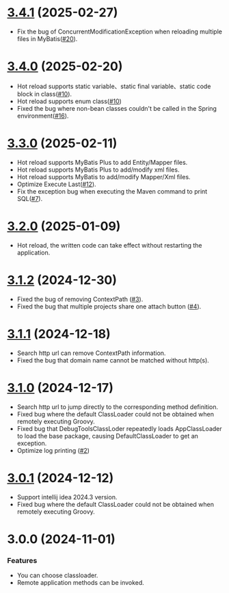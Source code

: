 # [3.4.1](https://github.com/future0923/debug-tools/compare/v3.4.0...v3.4.1) (2025-02-27)

- Fix the bug of ConcurrentModificationException when reloading multiple files in MyBatis([#20](https://github.com/future0923/debug-tools/issues/20)).

# [3.4.0](https://github.com/future0923/debug-tools/compare/v3.3.0...v3.4.0) (2025-02-20)

- Hot reload supports static variable、static final variable、static code block in class([#10](https://github.com/future0923/debug-tools/issues/10)).
- Hot reload supports enum class([#10](https://github.com/future0923/debug-tools/issues/10))
- Fixed the bug where non-bean classes couldn't be called in the Spring environment([#16](https://github.com/future0923/debug-tools/issues/16)).

# [3.3.0](https://github.com/future0923/debug-tools/compare/v3.2.0...v3.3.0) (2025-02-11)

- Hot reload supports MyBatis Plus to add Entity/Mapper files.
- Hot reload supports MyBatis Plus to add/modify xml files.
- Hot reload supports MyBatis to add/modify Mapper/Xml files.
- Optimize Execute Last([#12](https://github.com/future0923/debug-tools/issues/12)).
- Fix the exception bug when executing the Maven command to print SQL([#7](https://github.com/future0923/debug-tools/issues/7)).

# [3.2.0](https://github.com/future0923/debug-tools/compare/v3.1.2...v3.2.0) (2025-01-09)

- Hot reload, the written code can take effect without restarting the application.

# [3.1.2](https://github.com/future0923/debug-tools/compare/v3.1.1...v3.1.2) (2024-12-30)

- Fixed the bug of removing ContextPath ([#3](https://github.com/future0923/debug-tools/issues/3)).
- Fixed the bug that multiple projects share one attach button ([#4](https://github.com/future0923/debug-tools/issues/4)).

# [3.1.1](https://github.com/future0923/debug-tools/compare/v3.1.0...v3.1.1) (2024-12-18)

- Search http url can remove ContextPath information. 
- Fixed the bug that domain name cannot be matched without http(s).

# [3.1.0](https://github.com/future0923/debug-tools/compare/v3.0.1...v3.1.0) (2024-12-17)

- Search http url to jump directly to the corresponding method definition.
- Fixed bug where the default ClassLoader could not be obtained when remotely executing Groovy.
- Fixed bug that DebugToolsClassLoder repeatedly loads AppClassLoader to load the base package, causing DefaultClassLoader to get an exception.
- Optimize log printing ([#2](https://github.com/future0923/debug-tools/issues/2))

# [3.0.1](https://github.com/future0923/debug-tools/compare/v3.0.0...v3.0.1) (2024-12-12)

- Support intellij idea 2024.3 version.
- Fixed bug where the default ClassLoader could not be obtained when remotely executing Groovy.

# 3.0.0 (2024-11-01)

### Features

- You can choose classloader.
- Remote application methods can be invoked.
